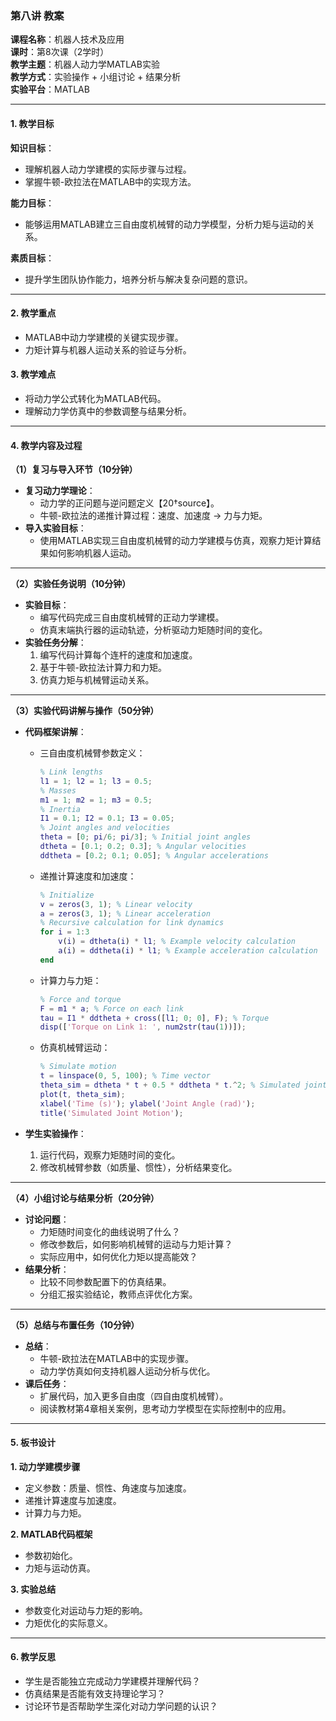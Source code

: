 ### **第八讲 教案**

**课程名称**：机器人技术及应用  
**课时**：第8次课（2学时）  
**教学主题**：机器人动力学MATLAB实验  
**教学方式**：实验操作 + 小组讨论 + 结果分析  
**实验平台**：MATLAB

---

#### **1. 教学目标**

**知识目标**：

- 理解机器人动力学建模的实际步骤与过程。
- 掌握牛顿-欧拉法在MATLAB中的实现方法。

**能力目标**：

- 能够运用MATLAB建立三自由度机械臂的动力学模型，分析力矩与运动的关系。

**素质目标**：

- 提升学生团队协作能力，培养分析与解决复杂问题的意识。

---

#### **2. 教学重点**

- MATLAB中动力学建模的关键实现步骤。
- 力矩计算与机器人运动关系的验证与分析。

#### **3. 教学难点**

- 将动力学公式转化为MATLAB代码。
- 理解动力学仿真中的参数调整与结果分析。

---

#### **4. 教学内容及过程**

**（1）复习与导入环节（10分钟）**

- **复习动力学理论**：
    - 动力学的正问题与逆问题定义【20†source】。
    - 牛顿-欧拉法的递推计算过程：速度、加速度 → 力与力矩。
- **导入实验目标**：
    - 使用MATLAB实现三自由度机械臂的动力学建模与仿真，观察力矩计算结果如何影响机器人运动。

---

**（2）实验任务说明（10分钟）**

- **实验目标**：
    - 编写代码完成三自由度机械臂的正动力学建模。
    - 仿真末端执行器的运动轨迹，分析驱动力矩随时间的变化。
- **实验任务分解**：
    1. 编写代码计算每个连杆的速度和加速度。
    2. 基于牛顿-欧拉法计算力和力矩。
    3. 仿真力矩与机械臂运动关系。

---

**（3）实验代码讲解与操作（50分钟）**

- **代码框架讲解**：
    
    - 三自由度机械臂参数定义：
        
        ```matlab
        % Link lengths
        l1 = 1; l2 = 1; l3 = 0.5; 
        % Masses
        m1 = 1; m2 = 1; m3 = 0.5; 
        % Inertia
        I1 = 0.1; I2 = 0.1; I3 = 0.05; 
        % Joint angles and velocities
        theta = [0; pi/6; pi/3]; % Initial joint angles
        dtheta = [0.1; 0.2; 0.3]; % Angular velocities
        ddtheta = [0.2; 0.1; 0.05]; % Angular accelerations
        ```
        
    - 递推计算速度和加速度：
        
        ```matlab
        % Initialize
        v = zeros(3, 1); % Linear velocity
        a = zeros(3, 1); % Linear acceleration
        % Recursive calculation for link dynamics
        for i = 1:3
            v(i) = dtheta(i) * l1; % Example velocity calculation
            a(i) = ddtheta(i) * l1; % Example acceleration calculation
        end
        ```
        
    - 计算力与力矩：
        
        ```matlab
        % Force and torque
        F = m1 * a; % Force on each link
        tau = I1 * ddtheta + cross([l1; 0; 0], F); % Torque
        disp(['Torque on Link 1: ', num2str(tau(1))]);
        ```
        
    - 仿真机械臂运动：
        
        ```matlab
        % Simulate motion
        t = linspace(0, 5, 100); % Time vector
        theta_sim = dtheta * t + 0.5 * ddtheta * t.^2; % Simulated joint angles
        plot(t, theta_sim);
        xlabel('Time (s)'); ylabel('Joint Angle (rad)');
        title('Simulated Joint Motion');
        ```
        
- **学生实验操作**：
    
    1. 运行代码，观察力矩随时间的变化。
    2. 修改机械臂参数（如质量、惯性），分析结果变化。

---

**（4）小组讨论与结果分析（20分钟）**

- **讨论问题**：
    - 力矩随时间变化的曲线说明了什么？
    - 修改参数后，如何影响机械臂的运动与力矩计算？
    - 实际应用中，如何优化力矩以提高能效？
- **结果分析**：
    - 比较不同参数配置下的仿真结果。
    - 分组汇报实验结论，教师点评优化方案。

---

**（5）总结与布置任务（10分钟）**

- **总结**：
    - 牛顿-欧拉法在MATLAB中的实现步骤。
    - 动力学仿真如何支持机器人运动分析与优化。
- **课后任务**：
    - 扩展代码，加入更多自由度（四自由度机械臂）。
    - 阅读教材第4章相关案例，思考动力学模型在实际控制中的应用。

---

#### **5. 板书设计**

**1. 动力学建模步骤**

- 定义参数：质量、惯性、角速度与加速度。
- 递推计算速度与加速度。
- 计算力与力矩。

**2. MATLAB代码框架**

- 参数初始化。
- 力矩与运动仿真。

**3. 实验总结**

- 参数变化对运动与力矩的影响。
- 力矩优化的实际意义。

---

#### **6. 教学反思**

- 学生是否能独立完成动力学建模并理解代码？
- 仿真结果是否能有效支持理论学习？
- 讨论环节是否帮助学生深化对动力学问题的认识？